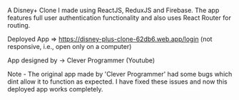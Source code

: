 A Disney+ Clone I made using ReactJS, ReduxJS and Firebase.
The app features full user authentication functionality and also uses React Router for routing.

Deployed App => https://disney-plus-clone-62db6.web.app/login (not responsive, i.e., open only on a computer)

App designed by -> Clever Programmer (Youtube)

Note - The original app made by 'Clever Programmer' had some bugs which dint allow it to function as expected. I have fixed these issues and now this deployed app works completely.
